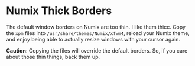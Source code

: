 # Numix Thick Borders
The default window borders on Numix are too thin. I like them thicc. Copy the `xpm` files into `/usr/share/themes/Numix/xfwm4`, reload your Numix theme, and enjoy being able to actually resize windows with your cursor again.

**Caution**: Copying the files will override the default borders. So, if you care about those thin things, back them up.
